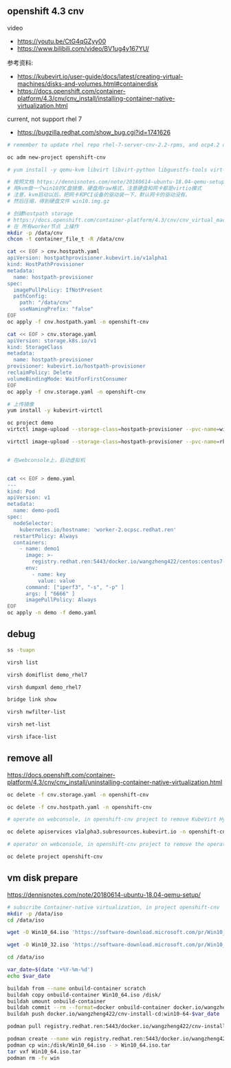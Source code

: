 ## openshift 4.3 cnv

video
- https://youtu.be/CtG4qGZyy00
- https://www.bilibili.com/video/BV1ug4y167YU/

参考资料:
- https://kubevirt.io/user-guide/docs/latest/creating-virtual-machines/disks-and-volumes.html#containerdisk
- https://docs.openshift.com/container-platform/4.3/cnv/cnv_install/installing-container-native-virtualization.html

current, not support rhel 7
- https://bugzilla.redhat.com/show_bug.cgi?id=1741626

```bash
# remember to update rhel repo rhel-7-server-cnv-2.2-rpms, and ocp4.2 ocp4.3 repo

oc adm new-project openshift-cnv

# yum install -y qemu-kvm libvirt libvirt-python libguestfs-tools virt-install virt-top kubevirt-virtctl

# 按照文档 https://dennisnotes.com/note/20180614-ubuntu-18.04-qemu-setup/
# 用kvm做一个win10的C盘镜像，硬盘用raw格式，注意硬盘和网卡都是virtio模式
# 注意，kvm启动以后，把网卡和PCI设备的驱动装一下，默认网卡的驱动没有。
# 然后压缩，得到硬盘文件 win10.img.gz

# 创建hostpath storage
# https://docs.openshift.com/container-platform/4.3/cnv/cnv_virtual_machines/cnv_virtual_disks/cnv-configuring-local-storage-for-vms.html
# 在 所有worker节点 上操作
mkdir -p /data/cnv
chcon -t container_file_t -R /data/cnv

cat << EOF > cnv.hostpath.yaml
apiVersion: hostpathprovisioner.kubevirt.io/v1alpha1
kind: HostPathProvisioner
metadata:
  name: hostpath-provisioner
spec:
  imagePullPolicy: IfNotPresent
  pathConfig:
    path: "/data/cnv" 
    useNamingPrefix: "false" 
EOF
oc apply -f cnv.hostpath.yaml -n openshift-cnv

cat << EOF > cnv.storage.yaml
apiVersion: storage.k8s.io/v1
kind: StorageClass
metadata:
  name: hostpath-provisioner 
provisioner: kubevirt.io/hostpath-provisioner
reclaimPolicy: Delete 
volumeBindingMode: WaitForFirstConsumer 
EOF
oc apply -f cnv.storage.yaml -n openshift-cnv

# 上传镜像
yum install -y kubevirt-virtctl

oc project demo
virtctl image-upload --storage-class=hostpath-provisioner --pvc-name=win10-pvc --pvc-size=40Gi --image-path=./win10.img.gz

virtctl image-upload --storage-class=hostpath-provisioner --pvc-name=rhel7-pvc --pvc-size=21Gi --image-path=./rhel7.qcow2.gz


# 在webconsole上，启动虚拟机


cat << EOF > demo.yaml
---
kind: Pod
apiVersion: v1
metadata:
  name: demo-pod1
spec:
  nodeSelector:
    kubernetes.io/hostname: 'worker-2.ocpsc.redhat.ren'
  restartPolicy: Always
  containers:
    - name: demo1
      image: >- 
        registry.redhat.ren:5443/docker.io/wangzheng422/centos:centos7-test
      env:
        - name: key
          value: value
      command: ["iperf3", "-s", "-p" ]
      args: [ "6666" ]
      imagePullPolicy: Always
EOF
oc apply -n demo -f demo.yaml

```

## debug

```bash
ss -tuapn

virsh list    

virsh domiflist demo_rhel7

virsh dumpxml demo_rhel7

bridge link show

virsh nwfilter-list

virsh net-list

virsh iface-list

```

## remove all
https://docs.openshift.com/container-platform/4.3/cnv/cnv_install/uninstalling-container-native-virtualization.html
```bash
oc delete -f cnv.storage.yaml -n openshift-cnv

oc delete -f cnv.hostpath.yaml -n openshift-cnv

# operate on webconsole, in openshift-cnv project to remove KubeVirt HyperConverged then

oc delete apiservices v1alpha3.subresources.kubevirt.io -n openshift-cnv

# operator on webconsole, in openshift-cnv project to remove the operator, then

oc delete project openshift-cnv

```

## vm disk prepare
https://dennisnotes.com/note/20180614-ubuntu-18.04-qemu-setup/
```bash
# subscribe Container-native virtualization, in project openshift-cnv
mkdir -p /data/iso
cd /data/iso

wget -O Win10_64.iso 'https://software-download.microsoft.com/pr/Win10_1909_Chinese(Simplified)_x64.iso?t=eeb3ff41-31fa-4423-b091-b364f0c65482&e=1583067030&h=d7f9f101d9e34a4c064633df703c679a'

wget -O Win10_32.iso 'https://software-download.microsoft.com/pr/Win10_1909_Chinese(Simplified)_x32.iso?t=eeb3ff41-31fa-4423-b091-b364f0c65482&e=1583067030&h=8a5a2f277a4e967f300f36576bf6d5d9'

cd /data/iso

var_date=$(date '+%Y-%m-%d')
echo $var_date

buildah from --name onbuild-container scratch
buildah copy onbuild-container Win10_64.iso /disk/
buildah umount onbuild-container 
buildah commit --rm --format=docker onbuild-container docker.io/wangzheng422/cnv-install-cd:win10-64-$var_date
buildah push docker.io/wangzheng422/cnv-install-cd:win10-64-$var_date

podman pull registry.redhat.ren:5443/docker.io/wangzheng422/cnv-install-cd:win10-64-2020-02-29

podman create --name win registry.redhat.ren:5443/docker.io/wangzheng422/cnv-install-cd:win10-64-2020-02-29 ls
podman cp win:/disk/Win10_64.iso - > Win10_64.iso.tar
tar vxf Win10_64.iso.tar
podman rm -fv win


```